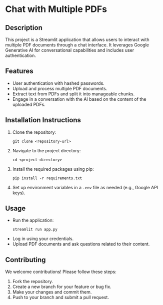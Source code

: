 # Chat with Multiple PDFs

## Description

This project is a Streamlit application that allows users to interact with multiple PDF documents through a chat interface. It leverages Google Generative AI for conversational capabilities and includes user authentication.

## Features

- User authentication with hashed passwords.
- Upload and process multiple PDF documents.
- Extract text from PDFs and split it into manageable chunks.
- Engage in a conversation with the AI based on the content of the uploaded PDFs.

## Installation Instructions

1. Clone the repository:
   ```
   git clone <repository-url>
   ```
2. Navigate to the project directory:
   ```
   cd <project-directory>
   ```
3. Install the required packages using pip:
   ```
   pip install -r requirements.txt
   ```
4. Set up environment variables in a `.env` file as needed (e.g., Google API keys).

## Usage

- Run the application:
  ```
  streamlit run app.py
  ```
- Log in using your credentials.
- Upload PDF documents and ask questions related to their content.

## Contributing

We welcome contributions! Please follow these steps:

1. Fork the repository.
2. Create a new branch for your feature or bug fix.
3. Make your changes and commit them.
4. Push to your branch and submit a pull request.
